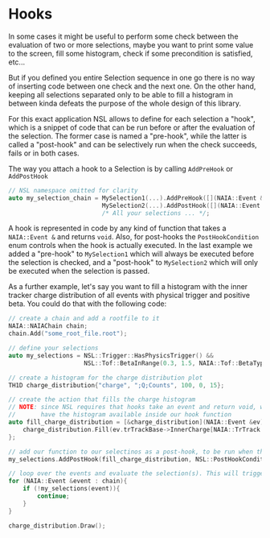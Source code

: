 # Hooks

In some cases it might be useful to perform some check between the evaluation of two or more selections, maybe you want to print 
some value to the screen, fill some histogram, check if some precondition is satisfied, etc...

But if you defined you entire Selection sequence in one go there is no way of inserting code between one check and the next one. 
On the other hand, keeping all selections separated only to be able to fill a histogram in between kinda defeats the purpose of
the whole design of this library.

For this exact application NSL allows to define for each selection a "hook", which is a snippet of code that can be run before or
after the evaluation of the selection. The former case is named a "pre-hook", while the latter is called a "post-hook" and can be
selectively run when the check succeeds, fails or in both cases.

The way you attach a hook to a Selection is by calling `AddPreHook` or `AddPostHook`

```cpp
// NSL namespace omitted for clarity
auto my_selection_chain = MySelection1(...).AddPreHook([](NAIA::Event &ev){ /* your hook code here */ }) &&
                          MySelection2(...).AddPostHook([](NAIA::Event &ev){ /* ... */ }, PostHookCondition::OnSuccess) &&
                          /* All your selections ... */;
```

A hook is represented in code by any kind of function that takes a `NAIA::Event &` and returns `void`. Also, for post-hooks
the `PostHookCondition` enum controls when the hook is actually executed. In the last example we added a "pre-hook" to 
`MySelection1` which will always be executed before the selection is checked, and a "post-hook" to `MySelection2` which will
only be executed when the selection is passed.

As a further example, let's say you want to fill a histogram with the inner tracker charge distribution of all events with physical 
trigger and positive beta. You could do that with the following code:

```cpp
// create a chain and add a rootfile to it
NAIA::NAIAChain chain;
chain.Add("some_root_file.root");

// define your selections
auto my_selections = NSL::Trigger::HasPhysicsTrigger() && 
                     NSL::Tof::BetaInRange(0.3, 1.5, NAIA::Tof::BetaType::BetaH);

// create a histogram for the charge distribution plot
TH1D charge_distribution{"charge", ";Q;Counts", 100, 0, 15};

// create the action that fills the charge histogram
// NOTE: since NSL requires that hooks take an event and return void, we need to use lambda capture-by-reference to 
//       have the histogram available inside our hook function
auto fill_charge_distribution = [&charge_distribution](NAIA::Event &ev){
    charge_distribution.Fill(ev.trTrackBase->InnerCharge[NAIA::TrTrack::ChargeRecoType::YJ]);
};

// add our function to our selectinos as a post-hook, to be run when the selections pass
my_selections.AddPostHook(fill_charge_distribution, NSL::PostHookCondition::OnSuccess);

// loop over the events and evaluate the selection(s). This will trigger 
for (NAIA::Event &event : chain){
    if (!my_selections(event)){
        continue;
    }
}

charge_distribution.Draw();
```